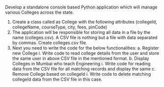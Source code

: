 Develop a standalone console based Python application which will manage various
Colleges across the state.
1. Create a class called as College with the following attributes
(collegeId, collegeName, courseType, city, fees, pinCode)
2. The application will be responsible for storing all data in a file by the name (colleges.csv).
A CSV file is nothing but a file with data separated by commas. Create colleges.csv file.
3. Next you need to write the code for the below functionalities:
  a. Register new College
    i. Write code to read college details from the user and store the same user in
    above CSV file in the mentioned format.
  b. Display Colleges in Mumbai who teach Engineering
    i. Write code for reading data from the CSV file for all matching records and
    display the same
  c. Remove College based on collegeId
    i. Write code to delete matching collegeId data from the CSV file in this case.

